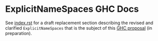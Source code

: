 # ExplicitNameSpaces GHC Docs

See [index.rst](index.rst) for a draft replacement section describing the revised and clarified `ExplicitNameSpaces` that is the subject of this [GHC proposal](https://github.com/adamgundry/ghc-proposals/blob/namespace-specified-imports/proposals/0000-namespace-specified-imports.rst) (in preparation).
